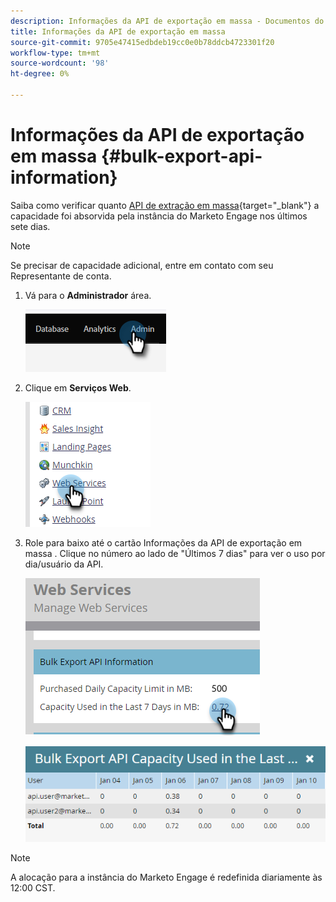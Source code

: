 ```yaml
---
description: Informações da API de exportação em massa - Documentos do Marketo - Documentação do produto
title: Informações da API de exportação em massa
source-git-commit: 9705e47415edbdeb19cc0e0b78ddcb4723301f20
workflow-type: tm+mt
source-wordcount: '98'
ht-degree: 0%

---
```


# Informações da API de exportação em massa {#bulk-export-api-information}

Saiba como verificar quanto [API de extração em massa](https://developers.marketo.com/rest-api/bulk-extract/){target="_blank"} a capacidade foi absorvida pela instância do Marketo Engage nos últimos sete dias.

>[!NOTE]
>
>Se precisar de capacidade adicional, entre em contato com seu Representante de conta.

1. Vá para o **Administrador** área.

   ![](assets/bulk-export-api-information-1.png)

1. Clique em **Serviços Web**.

   ![](assets/bulk-export-api-information-2.png)

1. Role para baixo até o cartão Informações da API de exportação em massa . Clique no número ao lado de &quot;Últimos 7 dias&quot; para ver o uso por dia/usuário da API.

   ![](assets/bulk-export-api-information-3.png)

   ![](assets/bulk-export-api-information-4.png)

>[!NOTE]
>
>A alocação para a instância do Marketo Engage é redefinida diariamente às 12:00 CST.
